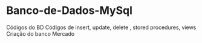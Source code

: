 # Banco-de-Dados-MySql
Códigos do BD
Códigos de insert, update, delete , stored procedures, views
Criação do banco Mercado
